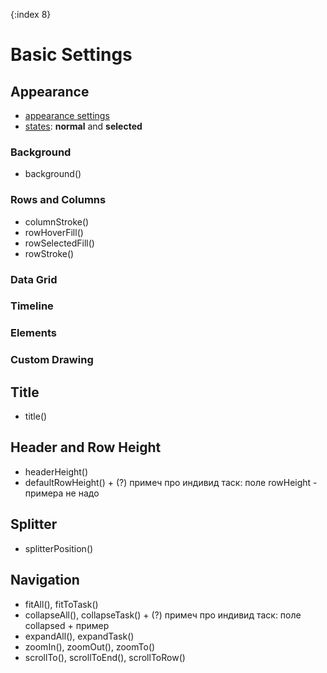 {:index 8}
# Basic Settings

## Appearance

* [appearance settings](../Appearance_Settings)
* [states](../Common_Settings/Interactivity/States): **normal** and **selected**

### Background

* background()

### Rows and Columns

* columnStroke()
* rowHoverFill()
* rowSelectedFill()
* rowStroke()

### Data Grid
### Timeline
### Elements
### Custom Drawing

## Title

* title()

## Header and Row Height

* headerHeight()
* defaultRowHeight() + (?) примеч про индивид таск: поле rowHeight - примера не надо

## Splitter

* splitterPosition()

## Navigation

* fitAll(), fitToTask()
* collapseAll(), collapseTask() + (?) примеч про индивид таск: поле collapsed + пример
* expandAll(), expandTask()
* zoomIn(), zoomOut(), zoomTo()
* scrollTo(), scrollToEnd(), scrollToRow()